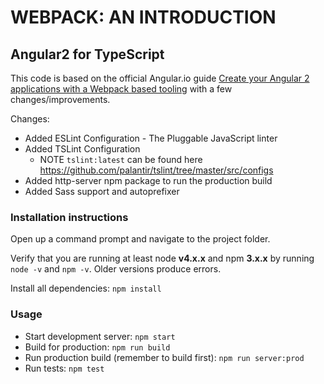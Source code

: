 # WEBPACK: AN INTRODUCTION
## Angular2 for TypeScript

This code is based on the official Angular.io guide [Create your Angular 2 applications with a Webpack based tooling](https://angular.io/docs/ts/latest/guide/webpack.html) with a few changes/improvements.

Changes:
* Added ESLint Configuration - The Pluggable JavaScript linter
* Added TSLint Configuration
    * NOTE `tslint:latest` can be found here https://github.com/palantir/tslint/tree/master/src/configs
* Added http-server npm package to run the production build
* Added Sass support and autoprefixer

### Installation instructions
Open up a command prompt and navigate to the project folder.

Verify that you are running at least node **v4.x.x** and npm **3.x.x** by running `node -v` and `npm -v`. Older versions produce errors.

Install all dependencies: `npm install`

### Usage
* Start development server: `npm start`
* Build for production: `npm run build`
* Run production build (remember to build first): `npm run server:prod`
* Run tests: `npm test`
